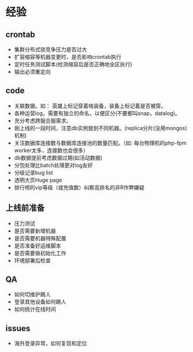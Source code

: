 # 经验

## crontab

- 集群分布式锁竞争压力是否过大
- 扩容缩容等机器变更时，是否影响crontab执行
- 定时任务测试脚本(检测缩容后是否正确地全区执行)
- 输出必须重定向

## code

- 关联数据。如： 英雄上标记穿着啥装备，装备上标记着是否被穿。
- 各种运营log，需要有独立的命名，以便区分(不要都叫snap，datalog)。
- 充分考虑跨服合服需求。
- 刚上线的一段时间，注意db实例放到不同机器。(replica分片(没用mongos)机制)
- 关注数据库连接数与数据库连接池的数量匹配。（如: 每台物理机的php-fpm worker太多，连接数也会很多）
- db数据提前考虑数据过期(如活动数据)
- 分包处理比batch处理更对log友好
- 分级记录bug list
- 透明大页Huge page
- 排行榜的vip等级（或充值数）纠察高排名的非R作弊嫌疑

## 上线前准备

- 压力测试
- 是否需要新增机器
- 是否需要机器特殊配置
- 是否准备好运维脚本
- 是否需要做初始化工作
- 环境部署后检查

## QA

- 如何切维护踢人
- 登录其他设备如何踢人
- 如何统计在线时间

## issues

- 海外登录异常，如何复现和定位
